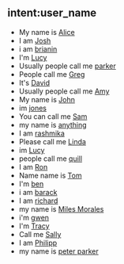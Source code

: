 ## intent:user_name
- My name is [Alice](name)
- I am [Josh](name)
- i am [brianin](name)
- I'm [Lucy](name)
- Usually people call me [parker](name)
- People call me [Greg](name)
- It's [David](name)
- Usually people call me [Amy](name)
- My name is [John](name)
- im [jones](name)
- You can call me [Sam](name)
- my name is [anything](name)
- I am [rashmika](name)
- Please call me [Linda](name)
- im [Lucy](name)
- people call me [quill](name)
- I am [Ron](name)
- Name name is [Tom](name)
- I'm [ben](name)
- i am [barack](name)
- I am [richard](name)
- my name is [Miles Morales](name)
- i'm [gwen](name)
- I'm [Tracy](name)
- Call me [Sally](name)
- I am [Philipp](name)
- my name is [peter parker](name)
